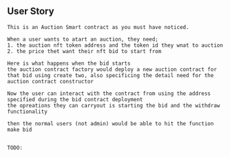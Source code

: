 ## User Story

    This is an Auction Smart contract as you must have noticed.

    When a user wants to atart an auction, they need;
    1. the auction nft token address and the token id they wnat to auction
    2. the price thet want their nft bid to start from

    Here is what happens when the bid starts 
    the auction contract factory would deploy a new auction contract for that bid using create two, also specificing the detail need for the auction contract constructor

    Now the user can interact with the contract from using the address specified during the bid contract deployment 
    the opreations they can carryout is starting the bid and the withdraw functionality

    then the normal users (not admin) would be able to hit the function make bid


    TODO:

